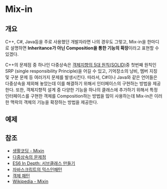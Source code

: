 # Mix-in

## 개요

C++, C#, Java등을 주로 사용했던 개발자라면 나의 경우도 그렇고, Mix-in을 한마디로 설명하면 **Inheritance가 아닌 Composition을 통한 기능의 확장**이라고 표현할 수 있겠다.

C++의 문제점 중 하나인 다중상속은 [객체지향의 5대 원칙(SOLID)](http://www.nextree.co.kr/p6960/)중 첫번째 원칙인 SRP (single responsibility Principle)을 어길 수 있고, 기억장소의 낭비, 멤버 지칭 및 구분 문제 등 여러가지 문제를 발생시킨다. 따라서, C#이나 Java와 같은 언어들은 다중상속을 제외해 놓았는데 이를 해결하기 위해서 인터페이스의 구현하는 방법을 제공한다. 또한, 객체지향적 설계 중 다양한 기능을 하나의 클래스에 추가하기 위해서 특정 인터페이스를 구현한 객체를  Composition하는 방법을 많이 사용하는데 Mix-in은 이러한 맥락의 객체의 기능을 확장하는 방법을 제공한다.

## 예제





## 참조

* [생활코딩 - Mixin](https://opentutorials.org/course/1750/9970)
* [다중상속의 문제점](http://soen.kr/lecture/ccpp/cpp3/29-3-2.htm)
* [ES6 In Depth: 서브클래스 만들기](http://hacks.mozilla.or.kr/2016/04/es6-in-depth-subclassing/)
* [자바스크립트의 믹스인패턴](https://vnthf.github.io/blog/mixin/)
* [객체 패턴](http://djwordpress.dothome.co.kr/index.php/javascript-6/)
* [Wikipedia - Mixin](https://en.wikipedia.org/wiki/Mixin)
